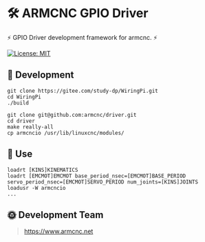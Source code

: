 # 🛠️ ARMCNC GPIO Driver

⚡ GPIO Driver development framework for armcnc. ⚡

[![License: MIT](https://img.shields.io/badge/License-MIT-yellow.svg)](https://opensource.org/licenses/MIT)

## 📖 Development



```shell
git clone https://gitee.com/study-dp/WiringPi.git
cd WiringPi
./build
```

```shell
git clone git@github.com:armcnc/driver.git
cd driver
make really-all
cp armcncio /usr/lib/linuxcnc/modules/
```

## 📖 Use

```shell
loadrt [KINS]KINEMATICS
loadrt [EMCMOT]EMCMOT base_period_nsec=[EMCMOT]BASE_PERIOD servo_period_nsec=[EMCMOT]SERVO_PERIOD num_joints=[KINS]JOINTS
loadusr -W armcncio
...
```

## 🌞 Development Team

> https://www.armcnc.net